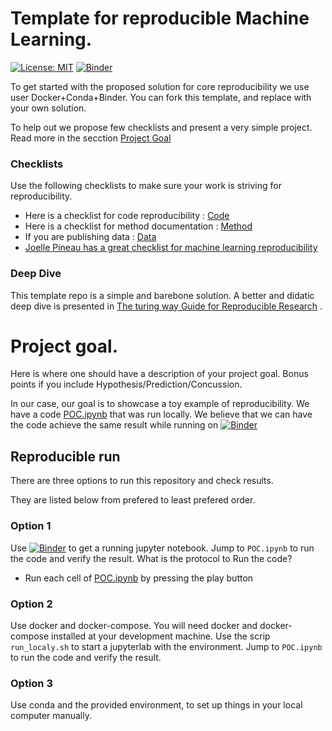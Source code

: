 # Template for reproducible Machine Learning.
[![License: MIT](https://img.shields.io/badge/License-MIT-yellow.svg)](https://opensource.org/licenses/MIT)
[![Binder](https://mybinder.org/badge_logo.svg)](https://mybinder.org/v2/gh/igorbb/template_reproducible_ml/master)


To get started with the proposed solution for core reproducibility we use user Docker+Conda+Binder.
You can fork this template, and replace with your own solution.

To help out we propose few checklists and present a very simple project. Read more in the secction [Project Goal](#project-goal)

### Checklists
Use the following checklists to make sure your work is striving for reproducibility.

- Here is a checklist for code reproducibility : [Code](../master/checklist/code.md)
- Here is a checklist for method documentation : [Method](../master/checklist/method.md)
- If you are publishing data : [Data](../master/checklist/data.md)
- [Joelle Pineau has a great checklist for machine learning reproducibility](https://www.cs.mcgill.ca/~jpineau/ReproducibilityChecklist.pdf)


### Deep Dive   

This template repo is a simple and barebone solution. 
A better and didatic deep dive is presented in [The turing way Guide for Reproducible Research](https://the-turing-way.netlify.app/reproducible-research/reproducible-research.html)
.

# Project goal.

Here is where one should have a description of your project goal.
Bonus points if you include Hypothesis/Prediction/Concussion.

In our case, our goal is to showcase a toy example of reproducibility.
We have a code [POC.ipynb](../master/code/POC.ipynb) that was run locally. 
We believe that we can have the code achieve the same result while running on [![Binder](https://mybinder.org/badge_logo.svg)](https://mybinder.org/v2/gh/igorbb/template_reproducible_ml/master)


## Reproducible run

There are three options to run this repository and check results.

They are listed below from prefered to least prefered order.
### Option 1

Use [![Binder](https://mybinder.org/badge_logo.svg)](https://mybinder.org/v2/gh/igorbb/template_reproducible_ml/master) to get a running jupyter notebook.
Jump to `POC.ipynb` to run the code and verify the result.
What is the protocol to Run the code?

 - Run each cell of [POC.ipynb](https://mybinder.org/v2/gh/igorbb/template_reproducible_ml/f8453ccb532c51ea46f7be096f888d5db6951e72) by pressing the play button


### Option 2

Use docker and docker-compose.
You will need docker and docker-compose installed at your development machine.
Use the scrip `run_localy.sh` to start a jupyterlab with the environment.
Jump to `POC.ipynb` to run the code and verify the result.


### Option 3
Use conda and the provided environment, to set up things in your local computer manually.
